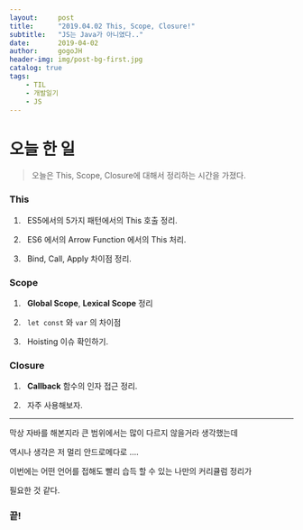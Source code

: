 ```yaml
---
layout:     post
title:      "2019.04.02 This, Scope, Closure!"
subtitle:   "JS는 Java가 아니였다.."
date:       2019-04-02
author:     gogoJH
header-img: img/post-bg-first.jpg
catalog: true
tags:
    - TIL
    - 개발일기
    - JS
---
```



# 오늘 한 일
> 오늘은 This, Scope, Closure에 대해서 정리하는 시간을 가졌다.

### This

1.  &nbsp; ES5에서의 5가지 패턴에서의 This 호출 정리.


2.  &nbsp; ES6 에서의 Arrow Function 에서의 This 처리.


3. &nbsp; Bind, Call, Apply 차이점 정리.


### Scope

1. &nbsp; **Global Scope**, **Lexical Scope** 정리


2. &nbsp; `let const` 와 `var` 의 차이점


3. &nbsp; Hoisting 이슈 확인하기.


### Closure

1. &nbsp; **Callback** 함수의 인자 접근 정리.


2. &nbsp;  자주 사용해보자. 

---
막상 자바를 해본지라 큰 범위에서는 많이 다르지 않을거라 생각했는데


역시나 생각은 저 멀리 안드로메다로 .... 


이번에는 어떤 언어를 접해도 빨리 습득 할 수 있는 나만의 커리큘럼 정리가


필요한 것 같다.

### 끝!
<!--stackedit_data:
eyJoaXN0b3J5IjpbMTMyNTUzNDAzNF19
-->